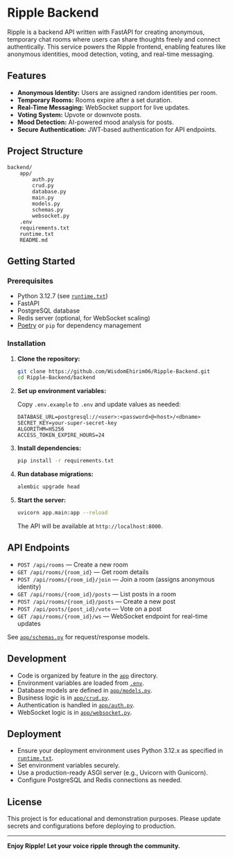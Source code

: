 # Ripple Backend

Ripple is a backend API written with FastAPI for creating anonymous, temporary chat rooms where users can share thoughts freely and connect authentically. This service powers the Ripple frontend, enabling features like anonymous identities, mood detection, voting, and real-time messaging.

## Features

- **Anonymous Identity:** Users are assigned random identities per room.
- **Temporary Rooms:** Rooms expire after a set duration.
- **Real-Time Messaging:** WebSocket support for live updates.
- **Voting System:** Upvote or downvote posts.
- **Mood Detection:** AI-powered mood analysis for posts.
- **Secure Authentication:** JWT-based authentication for API endpoints.

## Project Structure

```
backend/
    app/
        auth.py
        crud.py
        database.py
        main.py
        models.py
        schemas.py
        websocket.py
    .env
    requirements.txt
    runtime.txt
    README.md
```

## Getting Started

### Prerequisites

- Python 3.12.7 (see [`runtime.txt`](runtime.txt))
- FastAPI
- PostgreSQL database
- Redis server (optional, for WebSocket scaling)
- [Poetry](https://python-poetry.org/) or `pip` for dependency management

### Installation

1. **Clone the repository:**

   ```sh
   git clone https://github.com/WisdomEhirim06/Ripple-Backend.git
   cd Ripple-Backend/backend
   ```

2. **Set up environment variables:**

   Copy `.env.example` to `.env` and update values as needed:

   ```
   DATABASE_URL=postgresql://<user>:<password>@<host>/<dbname>
   SECRET_KEY=your-super-secret-key
   ALGORITHM=HS256
   ACCESS_TOKEN_EXPIRE_HOURS=24
   ```

3. **Install dependencies:**

   ```sh
   pip install -r requirements.txt
   ```

4. **Run database migrations:**

   ```sh
   alembic upgrade head
   ```

5. **Start the server:**

   ```sh
   uvicorn app.main:app --reload
   ```

   The API will be available at `http://localhost:8000`.

## API Endpoints

- `POST /api/rooms` — Create a new room
- `GET /api/rooms/{room_id}` — Get room details
- `POST /api/rooms/{room_id}/join` — Join a room (assigns anonymous identity)
- `GET /api/rooms/{room_id}/posts` — List posts in a room
- `POST /api/rooms/{room_id}/posts` — Create a new post
- `POST /api/posts/{post_id}/vote` — Vote on a post
- `GET /api/rooms/{room_id}/ws` — WebSocket endpoint for real-time updates

See [`app/schemas.py`](app/schemas.py) for request/response models.

## Development

- Code is organized by feature in the [`app`](app) directory.
- Environment variables are loaded from [`.env`](.env).
- Database models are defined in [`app/models.py`](app/models.py).
- Business logic is in [`app/crud.py`](app/crud.py).
- Authentication is handled in [`app/auth.py`](app/auth.py).
- WebSocket logic is in [`app/websocket.py`](app/websocket.py).

## Deployment

- Ensure your deployment environment uses Python 3.12.x as specified in [`runtime.txt`](runtime.txt).
- Set environment variables securely.
- Use a production-ready ASGI server (e.g., Uvicorn with Gunicorn).
- Configure PostgreSQL and Redis connections as needed.

## License

This project is for educational and demonstration purposes. Please update secrets and configurations before deploying to production.

---

**Enjoy Ripple! Let your voice ripple through the community.**